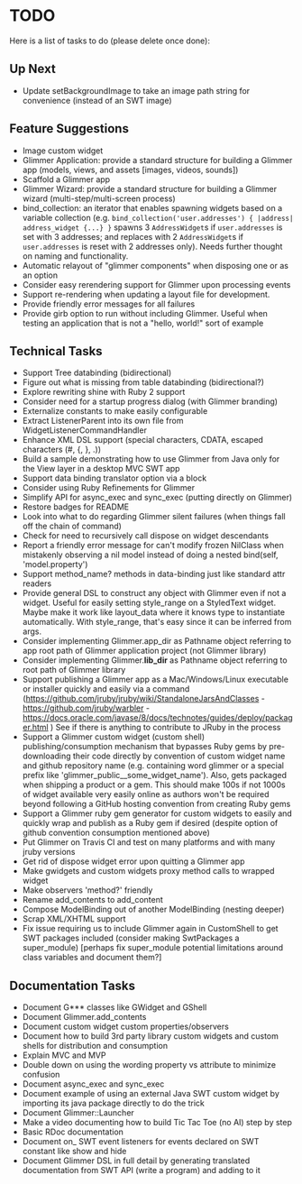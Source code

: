 # TODO

Here is a list of tasks to do (please delete once done):

## Up Next

- Update setBackgroundImage to take an image path string for convenience (instead of an SWT image)

## Feature Suggestions
- Image custom widget
- Glimmer Application: provide a standard structure for building a Glimmer app (models, views, and assets [images, videos, sounds])
- Scaffold a Glimmer app
- Glimmer Wizard: provide a standard structure for building a Glimmer wizard (multi-step/multi-screen process)
- bind_collection: an iterator that enables spawning widgets based on a variable collection (e.g. `bind_collection('user.addresses') { |address| address_widget {...} }` spawns 3 `AddressWidget`s if `user.addresses` is set with 3 addresses; and replaces with 2 `AddressWidget`s if `user.addresses` is reset with 2 addresses only). Needs further thought on naming and functionality.
- Automatic relayout of "glimmer components" when disposing one or as an option
- Consider easy rerendering support for Glimmer upon processing events
- Support re-rendering when updating a layout file for development.
- Provide friendly error messages for all failures
- Provide girb option to run without including Glimmer. Useful when testing an application that is not a "hello, world!" sort of example

## Technical Tasks

- Support Tree databinding (bidirectional)
- Figure out what is missing from table databinding (bidirectional?)
- Explore rewriting shine with Ruby 2 support
- Consider need for a startup progress dialog (with Glimmer branding)
- Externalize constants to make easily configurable
- Extract ListenerParent into its own file from WidgetListenerCommandHandler
- Enhance XML DSL support (special characters, CDATA, escaped characters (#, {, }, .))
- Build a sample demonstrating how to use Glimmer from Java only for the View layer in a desktop MVC SWT app
- Support data binding translator option via a block
- Consider using Ruby Refinements for Glimmer
- Simplify API for async_exec and sync_exec (putting directly on Glimmer)
- Restore badges for README
- Look into what to do regarding Glimmer silent failures (when things fall off the chain of command)
- Check for need to recursively call dispose on widget descendants
- Report a friendly error message for  can't modify frozen NilClass when mistakenly observing a nil model instead of doing a nested bind(self, 'model.property')
- Support method_name? methods in data-binding just like standard attr readers
- Provide general DSL to construct any object with Glimmer even if not a widget. Useful for easily setting style_range on a StyledText widget. Maybe make it work like layout_data where it knows type to instantiate automatically. With style_range, that's easy since it can be inferred from args.
- Consider implementing Glimmer.app_dir as Pathname object referring to app root path of Glimmer application project (not Glimmer library)
- Consider implementing Glimmer.__lib_dir__ as Pathname object referring to root path of Glimmer library
- Support publishing a Glimmer app as a Mac/Windows/Linux executable or installer quickly and easily via a command (https://github.com/jruby/jruby/wiki/StandaloneJarsAndClasses - https://github.com/jruby/warbler - https://docs.oracle.com/javase/8/docs/technotes/guides/deploy/packager.html ) See if there is anything to contribute to JRuby in the process
- Support a Glimmer custom widget (custom shell) publishing/consumption mechanism that bypasses Ruby gems by pre-downloading their code directly by convention of custom widget name and github repository name (e.g. containing word glimmer or a special prefix like 'glimmer_public__some_widget_name'). Also, gets packaged when shipping a product or a gem. This should make 100s if not 1000s of widget available very easily online as authors won't be required beyond following a GitHub hosting convention from creating Ruby gems
- Support a Glimmer ruby gem generator for custom widgets to easily and quickly wrap and publish as a Ruby gem if desired (despite option of github convention consumption mentioned above)
- Put Glimmer on Travis CI and test on many platforms and with many jruby versions
- Get rid of dispose widget error upon quitting a Glimmer app
- Make gwidgets and custom widgets proxy method calls to wrapped widget
- Make observers 'method?' friendly
- Rename add_contents to add_content
- Compose ModelBinding out of another ModelBinding (nesting deeper)
- Scrap XML/XHTML support
- Fix issue requiring us to include Glimmer again in CustomShell to get SWT packages included (consider making SwtPackages a super_module) [perhaps fix super_module potential limitations around class variables and document them?]

## Documentation Tasks
- Document G*** classes like GWidget and GShell
- Document Glimmer.add_contents
- Document custom widget custom properties/observers
- Document how to build 3rd party library custom widgets and custom shells for distribution and consumption
- Explain MVC and MVP
- Double down on using the wording property vs attribute to minimize confusion
- Document async_exec and sync_exec
- Document example of using an external Java SWT custom widget by importing its java package directly to do the trick
- Document Glimmer::Launcher
- Make a video documenting how to build Tic Tac Toe (no AI) step by step
- Basic RDoc documentation
- Document on_ SWT event listeners for events declared on SWT constant like show and hide
- Document Glimmer DSL in full detail by generating translated documentation from SWT API (write a program) and adding to it
